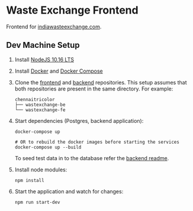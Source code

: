 # Waste Exchange Frontend

Frontend for [indiawasteexchange.com](https://indiawasteexchange.com).

## Dev Machine Setup

1. Install [NodeJS 10.16 LTS](https://nodejs.org/en/)
2. Install [Docker](https://docs.docker.com/install/) and [Docker Compose](https://docs.docker.com/compose/install/)
3. Clone the [frontend](https://github.com/chennaitricolor/wastexchange-fe) and [backend](https://github.com/chennaitricolor/wastexchange-fe) repositories. This setup assumes that both repositories are present in the same directory. For example:
	```
	chennaitricolor
	├── wastexchange-be
	└── wastexchange-fe
	```
4. Start dependencies (Postgres, backend application):
    ```
    docker-compose up

    # OR to rebuild the docker images before starting the services
    docker-compose up --build
    ```

    To seed test data in to the database refer the [backend readme](https://github.com/chennaitricolor/wastexchange-be#dev-machine-setup).

5. Install node modules:
    ```
    npm install
    ```
6. Start the application and watch for changes:
    ```
    npm run start-dev
    ```
